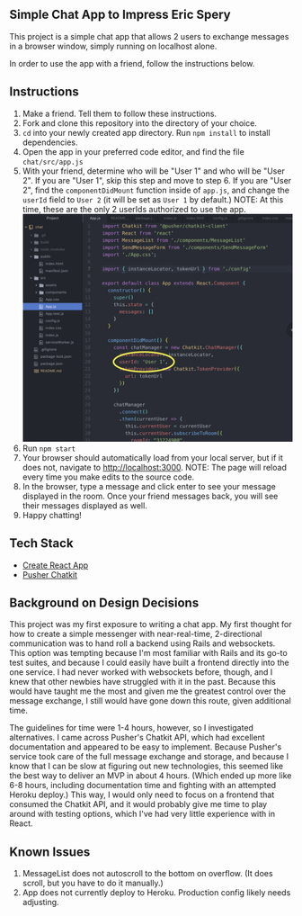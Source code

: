 ## Simple Chat App to Impress Eric Spery

This project is a simple chat app that allows 2 users to exchange messages in a browser window, simply running on localhost alone.

In order to use the app with a friend, follow the instructions below.

## Instructions
1. Make a friend. Tell them to follow these instructions.
2. Fork and clone this repository into the directory of your choice.
3. `cd` into your newly created app directory. Run `npm install` to install dependencies.
4. Open the app in your preferred code editor, and find the file `chat/src/app.js`
5. With your friend, determine who will be "User 1" and who will be "User 2". If you are "User 1", skip this step and move to step 6. If you are "User 2", find the `componentDidMount` function inside of `app.js`, and change the `userId` field to `User 2` (it will be set as `User 1` by default.) NOTE: At this time, these are the only 2 userIds authorized to use the app.
![Instructional image](src/assets/instruction1.png)
6. Run `npm start`
7. Your browser should automatically load from your local server, but if it does not, navigate to [http://localhost:3000](http://localhost:3000). NOTE: The page will reload every time you make edits to the source code.
8. In the browser, type a message and click enter to see your message displayed in the room. Once your friend messages back, you will see their messages displayed as well.
9. Happy chatting!

## Tech Stack
- [Create React App](https://github.com/facebook/create-react-app)
- [Pusher Chatkit](https://pusher.com/chatkit)

## Background on Design Decisions
 This project was my first exposure to writing a chat app. My first thought for how to create a simple messenger with near-real-time, 2-directional communication was to hand roll a backend using Rails and websockets. This option was tempting because I'm most familiar with Rails and its go-to test suites, and because I could easily have built a frontend directly into the one service. I had never worked with websockets before, though, and I knew that other newbies have struggled with it in the past. Because this would have taught me the most and given me the greatest control over the message exchange, I still would have gone down this route, given additional time.

 The guidelines for time were 1-4 hours, however, so I investigated alternatives. I came across Pusher's Chatkit API, which had excellent documentation and appeared to be easy to implement. Because Pusher's service took care of the full message exchange and storage, and because I know that I can be slow at figuring out new technologies, this seemed like the best way to deliver an MVP in about 4 hours. (Which ended up more like 6-8 hours, including documentation time and fighting with an attempted Heroku deploy.) This way, I would only need to focus on a frontend that consumed the Chatkit API, and it would probably give me time to play around with testing options, which I've had very little experience with in React.

## Known Issues
 1. MessageList does not autoscroll to the bottom on overflow. (It does scroll, but you have to do it manually.)
 2. App does not currently deploy to Heroku. Production config likely needs adjusting.
